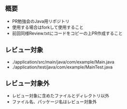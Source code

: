 ## 概要
 - PR勉強会のJava用リポジトリ
 - 使用する場合はforkして使用すること
 - 前回同様Review.txtにコードをコピーの上PR作成すること
## レビュー対象
 - ./application/src/main/java/com/example/Main.java
 - ./application/test/java/com/example/MainTest.java
## レビュー対象外
 - レビュー対象に含めたファイルとディレクトリ以外
 - ファイル名、パッケージ名はレビュー対象外
